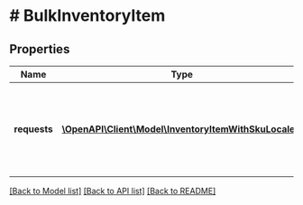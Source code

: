 # # BulkInventoryItem

## Properties

Name | Type | Description | Notes
------------ | ------------- | ------------- | -------------
**requests** | [**\OpenAPI\Client\Model\InventoryItemWithSkuLocale[]**](InventoryItemWithSkuLocale.md) | The details of each inventory item that is being created or updated is passed in under this container. Up to 25 inventory item records can be created and/or updated with one bulkCreateOrReplaceInventoryItem call. | [optional] 

[[Back to Model list]](../../README.md#documentation-for-models) [[Back to API list]](../../README.md#documentation-for-api-endpoints) [[Back to README]](../../README.md)


